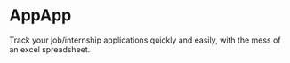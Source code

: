 AppApp
===================================

Track your job/internship applications quickly and easily, with the mess of an excel spreadsheet.
